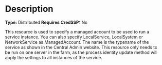 # Description

**Type:** Distributed
**Requires CredSSP:** No

This resource is used to specify a managed account to be used to run a service instance.
You can also specify LocalService, LocalSystem or NetworkService as ManagedAccount.
The name is the typename of the service as shown in the Central Admin website.
This resource only needs to be run on one server in the farm, as the process identity
update method will apply the settings to all instances of the service.

